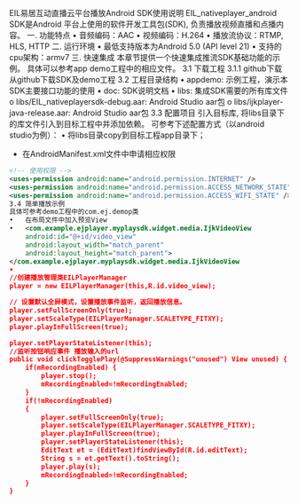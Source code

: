 EIL易居互动直播云平台播放Android SDK使用说明
EIL_nativeplayer_android SDK是Android 平台上使用的软件开发工具包(SDK), 负责播放视频直播和点播内容。
一. 功能特点
•	  音频编码：AAC
•	  视频编码：H.264
•	  播放流协议：RTMP, HLS, HTTP
二. 运行环境
•	最低支持版本为Android 5.0 (API level 21)
•	支持的cpu架构：armv7
三. 快速集成
本章节提供一个快速集成推流SDK基础功能的示例。
具体可以参考app demo工程中的相应文件。
3.1 下载工程
3.1.1 github下载 从github下载SDK及demo工程
3.2 工程目录结构
•	appdemo: 示例工程，演示本SDK主要接口功能的使用
•	doc: SDK说明文档
•	libs: 集成SDK需要的所有库文件
o	libs/EIL_nativeplayersdk-debug.aar: Android Studio aar包
o	libs/ijkplayer-java-release.aar: Android Studio aar包
3.3 配置项目
引入目标库, 将libs目录下的库文件引入到目标工程中并添加依赖。
可参考下述配置方式（以android studio为例）：
•	将libs目录copy到目标工程app目录下；
- 在AndroidManifest.xml文件中申请相应权限
````xml
<!-- 使用权限 -->
<uses-permission android:name="android.permission.INTERNET" />
<uses-permission android:name="android.permission.ACCESS_NETWORK_STATE" />
<uses-permission android:name="android.permission.ACCESS_WIFI_STATE" />
3.4 简单播放示例
具体可参考demo工程中的com.ej.demop类
•	在布局文件中加入预览View
•	<com.example.ejplayer.myplaysdk.widget.media.IjkVideoView
    android:id="@+id/video_view"
    android:layout_width="match_parent"
    android:layout_height="match_parent">
</com.example.ejplayer.myplaysdk.widget.media.IjkVideoView
•	
//创建播放管理类EILPlayerManager
player = new EILPlayerManager(this,R.id.video_view);

// 设置默认全屏模式，设置播放事件监听，返回播放信息。
player.setFullScreenOnly(true);
player.setScaleType(EILPlayerManager.SCALETYPE_FITXY);
player.playInFullScreen(true);

player.setPlayerStateListener(this);
//监听按钮响应事件 播放输入的url
public void clickTogglePlay(@SuppressWarnings("unused") View unused) {
    if(mRecordingEnabled) {
        player.stop();
        mRecordingEnabled=!mRecordingEnabled;
    }
    if(!mRecordingEnabled)
    {
        player.setFullScreenOnly(true);
        player.setScaleType(EILPlayerManager.SCALETYPE_FITXY);
        player.playInFullScreen(true);
        player.setPlayerStateListener(this);
        EditText et = (EditText)findViewById(R.id.editText);
        String s = et.getText().toString();
        player.play(s);
        mRecordingEnabled=!mRecordingEnabled;
    }
}



